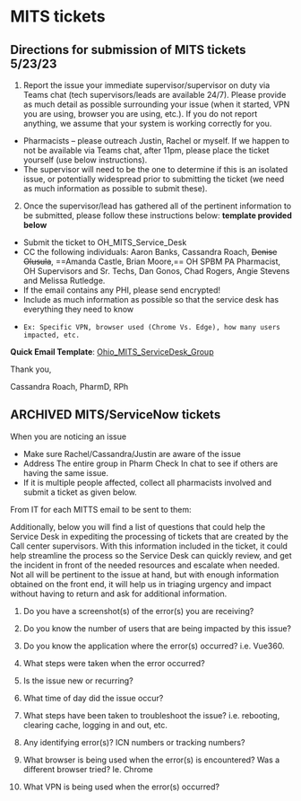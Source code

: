 # MITS tickets

## Directions for submission of MITS tickets 5/23/23

1.	Report the issue your immediate supervisor/supervisor on duty via Teams chat (tech supervisors/leads are available 24/7). Please provide as much detail as possible surrounding your issue (when it started, VPN you are using, browser you are using, etc.). If you do not report anything, we assume that your system is working correctly for you.

- Pharmacists – please outreach Justin, Rachel or myself. If we happen to not be available via Teams chat, after 11pm, please place the ticket yourself (use below instructions).
- The supervisor will need to be the one to determine if this is an isolated issue, or potentially widespread prior to submitting the ticket (we need as much information as possible to submit these).

2.	Once the supervisor/lead has gathered all of the pertinent information to be submitted, please follow these instructions below: **template provided below**
-	Submit the ticket to OH_MITS_Service_Desk
-	CC the following individuals: Aaron Banks, Cassandra Roach, ~~Denise Olusula~~, ==Amanda Castle, Brian Moore,== OH SPBM PA Pharmacist, OH Supervisors and Sr. Techs, Dan Gonos, Chad Rogers, Angie Stevens and Melissa Rutledge.
-	If the email contains any PHI, please send encrypted!
-	Include as much information as possible so that the service desk has everything they need to know
   -	 Ex: Specific VPN, browser used (Chrome Vs. Edge), how many users impacted, etc.

**Quick Email Template**: <a href="mailto:ohio_mits_servicedesk@gainwelltechnologies.com?cc=cassandra.roach@gainwelltechnologies.com;justin.collingwood@gainwelltechnologies.com;brian.moore@gainwelltechnologies.com;amanda.jennings@gainwelltechnologies.com;chad.m.rogers@gainwelltechnologies.com;melissa.rutledge@gainwelltechnologies.com;OHSupervisorsandSr.Techs@mygainwell.onmicrosoft.com;OHSPBMPAPharmacist@mygainwell.onmicrosoft.com&body=Application/System Affected:%0D%0A%0D%0AApproximate time the issue started/noticed:%0D%0A%0D%0ANumber of Users Affected:%0D%0A%0D%0AWhat steps were taken when the error occurred:%0D%0A%0D%0AProvide screenshots below: ">Ohio_MITS_ServiceDesk_Group</a>


Thank you,

Cassandra Roach, PharmD, RPh

## ARCHIVED MITS/ServiceNow tickets


When you are noticing an issue

- Make sure Rachel/Cassandra/Justin are aware of the issue
- Address The entire group in Pharm Check In chat to see if others are having the same issue.
- If it is multiple people affected, collect all pharmacists involved and submit a ticket as given below.
 
From IT for each MITTS email to be sent to them:

Additionally, below you will find a list of questions that could help the Service Desk in expediting the processing of tickets that are created by the Call center supervisors.  With this information included in the ticket, it could help streamline the process so the Service Desk can quickly review, and get the incident in front of the needed resources and escalate when needed.  Not all will be pertinent to the issue at hand, but with enough information obtained on the front end, it will help us in triaging urgency and impact without having to return and ask for additional information. 
 
1. Do you have a screenshot(s) of the error(s) you are receiving?

2. Do you know the number of users that are being impacted by this issue?

3. Do you know the application where the error(s) occurred? i.e. Vue360.

4. What steps were taken when the error occurred?

5. Is the issue new or recurring?

6. What time of day did the issue occur? 

7. What steps have been taken to troubleshoot the issue?  i.e. rebooting, clearing cache, logging in and out, etc.

8. Any identifying error(s)? ICN numbers or tracking numbers?

9. What browser is being used when the error(s) is encountered? Was a different browser tried? Ie. Chrome

10. What VPN is being used when the error(s) occurred?
